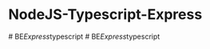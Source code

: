 # NodeJS-Typescript-Express
#   B E _ E x p r e s s _ t y p e s c r i p t  
 #   B E _ E x p r e s s _ t y p e s c r i p t  
 